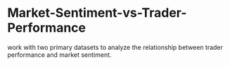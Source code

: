 # Market-Sentiment-vs-Trader-Performance
work with two primary datasets to analyze the relationship between trader performance and market sentiment.
